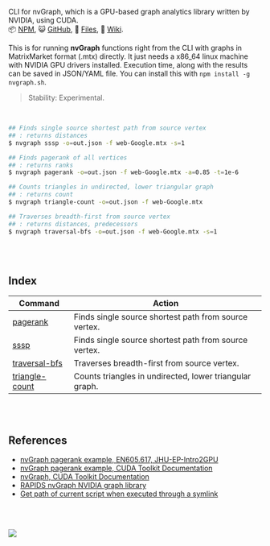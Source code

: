 CLI for nvGraph, which is a GPU-based graph analytics library written by
NVIDIA, using CUDA.<br>
:package: [NPM](https://www.npmjs.com/package/nvgraph.sh),
:smiley_cat: [GitHub](https://github.com/orgs/nodef/packages?repo_name=nvgraph.sh),
:scroll: [Files](https://unpkg.com/nvgraph.sh/),
:blue_book: [Wiki](https://github.com/nodef/nvgraph.sh/wiki/).

This is for running **nvGraph** functions right from the CLI with graphs in
MatrixMarket format (.mtx) directly. It just needs a x86_64 linux machine
with NVIDIA GPU drivers installed. Execution time, along with the results
can be saved in JSON/YAML file. You can install this with
`npm install -g nvgraph.sh`.

> Stability: Experimental.

<br>

```bash
## Finds single source shortest path from source vertex
## : returns distances
$ nvgraph sssp -o=out.json -f web-Google.mtx -s=1

## Finds pagerank of all vertices
## : returns ranks
$ nvgraph pagerank -o=out.json -f web-Google.mtx -a=0.85 -t=1e-6

## Counts triangles in undirected, lower triangular graph
## : returns count
$ nvgraph triangle-count -o=out.json -f web-Google.mtx

## Traverses breadth-first from source vertex
## : returns distances, predecessors
$ nvgraph traversal-bfs -o=out.json -f web-Google.mtx -s=1
```

<br>
<br>


## Index

| Command         | Action                       |
| --------------- | ---------------------------- |
| [pagerank] | Finds single source shortest path from source vertex. |
| [sssp] | Finds single source shortest path from source vertex. |
| [traversal-bfs] | Traverses breadth-first from source vertex. |
| [triangle-count] | Counts triangles in undirected, lower triangular graph. |

<br>
<br>


## References

- [nvGraph pagerank example, EN605.617, JHU-EP-Intro2GPU](https://github.com/JHU-EP-Intro2GPU/EN605.617/blob/master/module9/nvgraph_examples/nvgraph_Pagerank.cpp)
- [nvGraph pagerank example, CUDA Toolkit Documentation](https://docs.nvidia.com/cuda/archive/10.0/nvgraph/index.html#nvgraph-pagerank-example)
- [nvGraph, CUDA Toolkit Documentation](https://docs.nvidia.com/cuda/archive/10.0/nvgraph/index.html#introduction)
- [RAPIDS nvGraph NVIDIA graph library](https://github.com/rapidsai/nvgraph)
- [Get path of current script when executed through a symlink](https://unix.stackexchange.com/a/17500/166668)

<br>
<br>

[![](https://img.youtube.com/vi/3s9psf01ldo/maxresdefault.jpg)](https://www.youtube.com/watch?v=3s9psf01ldo)

[pagerank]: https://github.com/nodef/nvgraph.sh/wiki/pagerank
[sssp]: https://github.com/nodef/nvgraph.sh/wiki/sssp
[traversal-bfs]: https://github.com/nodef/nvgraph.sh/wiki/traversal-bfs
[triangle-count]: https://github.com/nodef/nvgraph.sh/wiki/triangle-count
